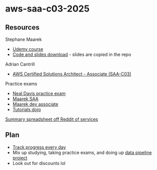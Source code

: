 # aws-saa-c03-2025

## Resources

Stephane Maarek
* [Udemy course](https://www.udemy.com/course/aws-certified-solutions-architect-associate-saa-c03/)
* [Code and slides download](https://courses.datacumulus.com/downloads/certified-solutions-architect-pn9/) - slides are copied in the repo

Adrian Cantrill
* [AWS Certified Solutions Architect - Associate (SAA-C03)](https://learn.cantrill.io/courses/enrolled/1820301)

Practice exams
* [Neal Davis practice exam](https://www.udemy.com/course/aws-certified-solutions-architect-associate-practice-tests-k/learn/quiz/4493504#overview)
* [Maarek SAA](https://www.udemy.com/course-dashboard-redirect/?course_id=2597160)
* [Maarek dev associate](https://www.udemy.com/course-dashboard-redirect/?course_id=1975038)
* [Tutorials dojo](https://portal.tutorialsdojo.com/courses/aws-certified-solutions-architect-associate-practice-exams/)

[Summary spreadsheet off Reddit of services](https://docs.google.com/spreadsheets/d/15ma0q3VVUdqy0VmR3nTUvhMwNlJAGtpSFzmZ5hELr0M/edit?gid=0#gid=0)

## Plan

* [Track progress every day](https://github.com/users/sharonwoo/projects/4)
* Mix up studying, taking practice exams, and doing up [data pipeline project](https://github.com/users/sharonwoo/projects/3)
* Look out for discounts lol